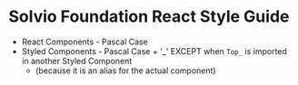 # Solvio Foundation React Style Guide

- React Components - Pascal Case
- Styled Components - Pascal Case + '_' EXCEPT when `Top_` is imported in another Styled Component 
  - (because it is an alias for the actual component)